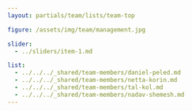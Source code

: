 ```yaml
---
layout: partials/team/lists/team-top

figure: /assets/img/team/management.jpg

slider:
  - ../sliders/item-1.md

list:
  - ../../../_shared/team-members/daniel-peled.md
  - ../../../_shared/team-members/netta-korin.md
  - ../../../_shared/team-members/tal-kol.md
  - ../../../_shared/team-members/nadav-shemesh.md
---
```

